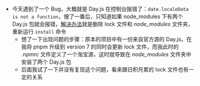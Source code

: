- 今天遇到了一个 Bug，大概就是 Day.js 在控制台报错了：`date.localeData is not a function`，搜了一番后，只知道如果 node_modules 下有两个 Day.js 包就会报错，[解决办法](https://github.com/ant-design/ant-design/issues/26190#issuecomment-761731229)就是删除 lock 文件和 *node_modules* 文件夹，重新运行 `install` 命令
	- 想了一下出现问题的步骤：原本的项目中有一份来自官方源的 Day.js，在我将 pnpm 升级到 version 7 的同时会更新 lock 文件，而我此时的 *.npmrc* 文件定义了一个淘宝源，这时就导致在 *node_modules* 文件夹中安装了两个 Day.js 包
	- 后面我试了一下并没有复现这个问题，看来跟日积月累的 lock 文件也有一定的关系